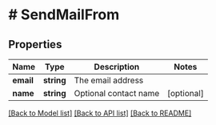 # # SendMailFrom

## Properties

Name | Type | Description | Notes
------------ | ------------- | ------------- | -------------
**email** | **string** | The email address |
**name** | **string** | Optional contact name | [optional]

[[Back to Model list]](../../README.md#models) [[Back to API list]](../../README.md#endpoints) [[Back to README]](../../README.md)
